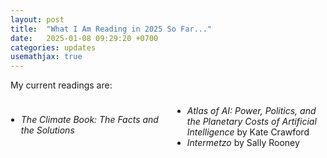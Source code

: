 ```yaml
---
layout: post
title:  "What I Am Reading in 2025 So Far..."
date:   2025-01-08 09:29:20 +0700
categories: updates
usemathjax: true
---
```


My current readings are:

<!-- Book List with Two-Column Layout -->
<div style="margin-top: 1.5rem; column-count: 2; column-gap: 2em;">
  <ul style="list-style-type: disc; padding-left: 1.2em;">
    <li><em>The Climate Book: The Facts and the Solutions</em></li>
    <li><em>Atlas of AI: Power, Politics, and the Planetary Costs of Artificial Intelligence</em> by Kate Crawford</li>
    <li><em>Intermetzo</em> by Sally Rooney</li>
  </ul>
</div>